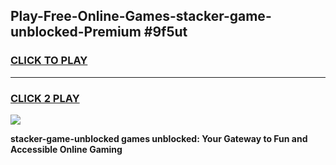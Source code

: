 
## Play-Free-Online-Games-stacker-game-unblocked-Premium #9f5ut
<h3>
<a href="https://premium.freeplayer.one?title=stacker-game-unblocked&ref=8M">CLICK TO PLAY</a></h3>
<hr>

<h3>
<a href="https://premium.freeplayer.one?title=stacker-game-unblocked&ref=8M">CLICK 2 PLAY</a>
  
</h3>

<a href="https://premium.freeplayer.one?title=stacker-game-unblocked&ref=8M"><img src="https://clearcache.store/games.png"></a>


**stacker-game-unblocked games unblocked: Your Gateway to Fun and Accessible Online Gaming**
